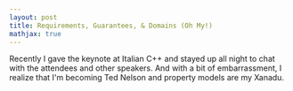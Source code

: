 ```yaml
---
layout: post
title: Requirements, Guarantees, & Domains (Oh My!)
mathjax: true
---
```


Recently I gave the keynote at Italian C++ and stayed up all night to chat with the attendees and other speakers. And with a bit of embarrassment, I realize that I'm becoming Ted Nelson and property models are my Xanadu.
